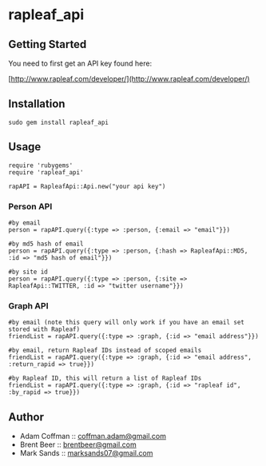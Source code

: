 # rapleaf_api

Getting Started
---------------

You need to first get an API key found here:

[http://www.rapleaf.com/developer/](http://www.rapleaf.com/developer/)
  

Installation
------------

	sudo gem install rapleaf_api

Usage
-----

	require 'rubygems'
	require 'rapleaf_api'

	rapAPI = RapleafApi::Api.new("your api key")
	
### Person API

	#by email
	person = rapAPI.query({:type => :person, {:email => "email"}})

	#by md5 hash of email
	person = rapAPI.query({:type => :person, {:hash => RapleafApi::MD5, :id => "md5 hash of email"}})

	#by site id
	person = rapAPI.query({:type => :person, {:site => RapleafApi::TWITTER, :id => "twitter username"}})

### Graph API

	#by email (note this query will only work if you have an email set stored with Rapleaf)
	friendList = rapAPI.query({:type => :graph, {:id => "email address"}})

	#by email, return Rapleaf IDs instead of scoped emails
	friendList = rapAPI.query({:type => :graph, {:id => "email address", :return_rapid => true}})

	#by Rapleaf ID, this will return a list of Rapleaf IDs
	friendList = rapAPI.query({:type => :graph, {:id => "rapleaf id", :by_rapid => true}})
	
Author
------

* Adam Coffman :: coffman.adam@gmail.com
* Brent Beer :: brentbeer@gmail.com
* Mark Sands :: marksands07@gmail.com